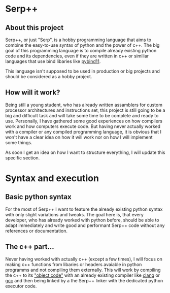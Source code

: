 # Serp++
## About this project
Serp++, or just "Serp", is a hobby programming language that aims to combine the easy-to-use syntax of python and the power of c++.
The big goal of this programming language is to compile already existing python code and its dependencies, even if they are written in c++ or similiar languages that use bind libaries like [pybind11](https://github.com/pybind/pybind11).

This language isn't supposed to be used in production or big projects and should be considered as a hobby project.
## How will it work?
Being still a young student, who has already written assamblers for custom processor architectures and instructions set, this project is still going to be a big and difficult task and will take some time to be complete and ready to use.
Personally, I have gathered some good experiences on how compilers work and how computers execute code. But having never actually worked with a compiler or any compiled programming language, it is obvious that I won't have a clear idea on how it will work nor on how I will implement some things.

As soon I get an idea on how I want to structure everything, I will update this specific section.

# Syntax and execution
## Basic python syntax
For the most of Serp++ I want to feature the already existing python syntax with only slight variations and tweaks.
The goal here is, that every developer, who has already worked with python before, should be able to adapt immediately and write good and performant Serp++ code without any references or documentation.

## The c++ part...
Never having worked with actually c++ (except a few times), I will focus on making c++ functions from libaries or headers avaiable in python programms and not compiling them externally.
This will work by compiling the c++ to its ["object code"](https://en.wikipedia.org/wiki/Object_code) with an already existing compiler like [clang](https://en.wikipedia.org/wiki/Object_code) or [gcc](https://github.com/gcc-mirror/gcc) and then being linked by a the Serp++ linker with the dedicated python executor code.
